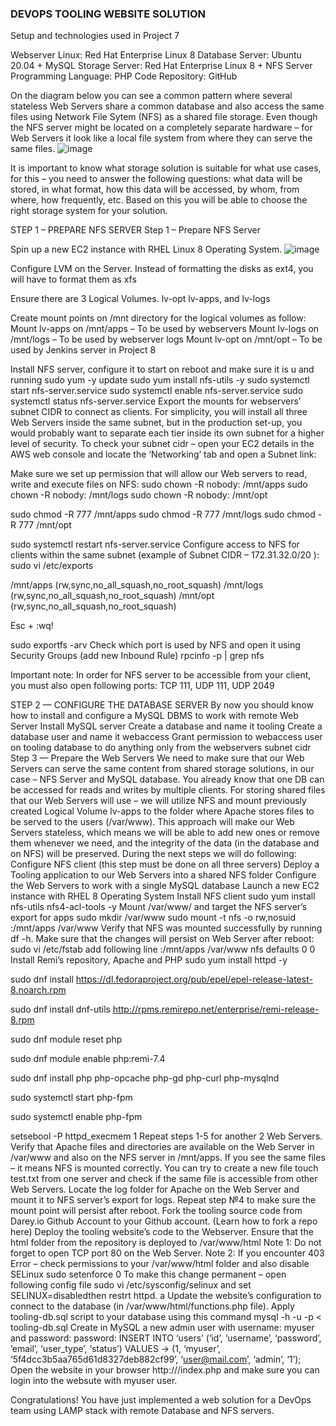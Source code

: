 ### DEVOPS TOOLING WEBSITE SOLUTION
 




Setup and technologies used in Project 7

Webserver Linux: Red Hat Enterprise Linux 8
Database Server: Ubuntu 20.04 + MySQL
Storage Server: Red Hat Enterprise Linux 8 + NFS Server
Programming Language: PHP
Code Repository: GitHub

On the diagram below you can see a common pattern where several stateless Web Servers share a common database and also access the same files using Network File Sytem (NFS) as a shared file storage. Even though the NFS server might be located on a completely separate hardware – for Web Servers it look like a local file system from where they can serve the same files.
![image](https://github.com/genejike/DEVOPS-PROJECT/assets/75420964/415a4359-7308-4cf9-b222-97eefceb258d)


It is important to know what storage solution is suitable for what use cases, for this – you need to answer the following questions: what data will be stored, in what format, how this data will be accessed, by whom, from where, how frequently, etc. Based on this you will be able to choose the right storage system for your solution.
 

STEP 1 – PREPARE NFS SERVER
Step 1 – Prepare NFS Server

Spin up a new EC2 instance with RHEL Linux 8 Operating System.
![image](https://github.com/genejike/DEVOPS-PROJECT/assets/75420964/857e32a5-f215-4368-9d8e-4d230ab8beb4)

Configure LVM on the Server.
Instead of formatting the disks as ext4, you will have to format them as xfs

Ensure there are 3 Logical Volumes. lv-opt lv-apps, and lv-logs

Create mount points on /mnt directory for the logical volumes as follow:
Mount lv-apps on /mnt/apps – To be used by webservers
Mount lv-logs on /mnt/logs – To be used by webserver logs
Mount lv-opt on /mnt/opt – To be used by Jenkins server in Project 8



Install NFS server, configure it to start on reboot and make sure it is u and running
sudo yum -y update
sudo yum install nfs-utils -y
sudo systemctl start nfs-server.service
sudo systemctl enable nfs-server.service
sudo systemctl status nfs-server.service
Export the mounts for webservers’ subnet CIDR to connect as clients. For simplicity, you will install all three Web Servers inside the same subnet, but in the production set-up, you would probably want to separate each tier inside its own subnet for a higher level of security.
To check your subnet cidr – open your EC2 details in the AWS web console and locate the ‘Networking’ tab and open a Subnet link:

Make sure we set up permission that will allow our Web servers to read, write and execute files on NFS:
sudo chown -R nobody: /mnt/apps
sudo chown -R nobody: /mnt/logs
sudo chown -R nobody: /mnt/opt
 
sudo chmod -R 777 /mnt/apps
sudo chmod -R 777 /mnt/logs
sudo chmod -R 777 /mnt/opt
 
sudo systemctl restart nfs-server.service
Configure access to NFS for clients within the same subnet (example of Subnet CIDR – 172.31.32.0/20 ):
sudo vi /etc/exports
 
/mnt/apps <Subnet-CIDR>(rw,sync,no_all_squash,no_root_squash)
/mnt/logs <Subnet-CIDR>(rw,sync,no_all_squash,no_root_squash)
/mnt/opt <Subnet-CIDR>(rw,sync,no_all_squash,no_root_squash)
 
Esc + :wq!
 
sudo exportfs -arv
Check which port is used by NFS and open it using Security Groups (add new Inbound Rule)
rpcinfo -p | grep nfs

Important note: In order for NFS server to be accessible from your client, you must also open following ports: TCP 111, UDP 111, UDP 2049


STEP 2 — CONFIGURE THE DATABASE SERVER
By now you should know how to install and configure a MySQL DBMS to work with remote Web Server
Install MySQL server
Create a database and name it tooling
Create a database user and name it webaccess
Grant permission to webaccess user on tooling database to do anything only from the webservers subnet cidr
Step 3 — Prepare the Web Servers
We need to make sure that our Web Servers can serve the same content from shared storage solutions, in our case – NFS Server and MySQL database.
You already know that one DB can be accessed for reads and writes by multiple clients. For storing shared files that our Web Servers will use – we will utilize NFS and mount previously created Logical Volume lv-apps to the folder where Apache stores files to be served to the users (/var/www).
This approach will make our Web Servers stateless, which means we will be able to add new ones or remove them whenever we need, and the integrity of the data (in the database and on NFS) will be preserved.
During the next steps we will do following:
Configure NFS client (this step must be done on all three servers)
Deploy a Tooling application to our Web Servers into a shared NFS folder
Configure the Web Servers to work with a single MySQL database
Launch a new EC2 instance with RHEL 8 Operating System
Install NFS client
sudo yum install nfs-utils nfs4-acl-tools -y
Mount /var/www/ and target the NFS server’s export for apps
sudo mkdir /var/www
sudo mount -t nfs -o rw,nosuid <NFS-Server-Private-IP-Address>:/mnt/apps /var/www
Verify that NFS was mounted successfully by running df -h. Make sure that the changes will persist on Web Server after reboot:
sudo vi /etc/fstab
add following line
<NFS-Server-Private-IP-Address>:/mnt/apps /var/www nfs defaults 0 0
Install Remi’s repository, Apache and PHP
sudo yum install httpd -y
 
sudo dnf install https://dl.fedoraproject.org/pub/epel/epel-release-latest-8.noarch.rpm
 
sudo dnf install dnf-utils http://rpms.remirepo.net/enterprise/remi-release-8.rpm
 
sudo dnf module reset php
 
sudo dnf module enable php:remi-7.4
 
sudo dnf install php php-opcache php-gd php-curl php-mysqlnd
 
sudo systemctl start php-fpm
 
sudo systemctl enable php-fpm
 
setsebool -P httpd_execmem 1
Repeat steps 1-5 for another 2 Web Servers.
Verify that Apache files and directories are available on the Web Server in /var/www and also on the NFS server in /mnt/apps. If you see the same files – it means NFS is mounted correctly. You can try to create a new file touch test.txt from one server and check if the same file is accessible from other Web Servers.
Locate the log folder for Apache on the Web Server and mount it to NFS server’s export for logs. Repeat step №4 to make sure the mount point will persist after reboot.
Fork the tooling source code from Darey.io Github Account to your Github account. (Learn how to fork a repo here)
Deploy the tooling website’s code to the Webserver. Ensure that the html folder from the repository is deployed to /var/www/html
Note 1: Do not forget to open TCP port 80 on the Web Server.
Note 2: If you encounter 403 Error – check permissions to your /var/www/html folder and also disable SELinux sudo setenforce 0
To make this change permanent – open following config file sudo vi /etc/sysconfig/selinux and set SELINUX=disabledthen restrt httpd.
a
Update the website’s configuration to connect to the database (in /var/www/html/functions.php file). Apply tooling-db.sql script to your database using this command mysql -h <databse-private-ip> -u <db-username> -p <db-pasword> < tooling-db.sql
Create in MySQL a new admin user with username: myuser and password: password:
INSERT INTO ‘users’ (‘id’, ‘username’, ‘password’, ’email’, ‘user_type’, ‘status’) VALUES
-> (1, ‘myuser’, ‘5f4dcc3b5aa765d61d8327deb882cf99’, ‘user@mail.com’, ‘admin’, ‘1’);
Open the website in your browser http://<Web-Server-Public-IP-Address-or-Public-DNS-Name>/index.php and make sure you can login into the websute with myuser user.

Congratulations!
You have just implemented a web solution for a DevOps team using LAMP stack with remote Database and NFS servers.


